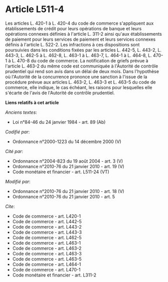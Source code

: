 # Article L511-4

Les articles L. 420-1 à L. 420-4 du code de commerce s'appliquent aux établissements de crédit pour leurs opérations de
banque et leurs opérations connexes définies à l'article L. 311-2 ainsi qu'aux établissements de paiement pour leurs services
de paiement et leurs services connexes définis à l'article L. 522-2. Les infractions à ces dispositions sont poursuivies dans
les conditions fixées par les articles L. 442-5, L. 443-2, L. 443-3, L. 462-5 à L. 462-8, L. 463-1 à L. 463-7, L. 464-1 à L.
464-8, L. 470-1 à L. 470-8 du code de commerce. La notification de griefs prévue à l'article L. 463-2 du même code est
communiquée à l'Autorité de contrôle prudentiel qui rend son avis dans un délai de deux mois. Dans l'hypothèse où l'Autorité
de la concurrence prononce une sanction à l'issue de la procédure prévue aux articles L. 463-2, L. 463-3 et L. 463-5 du code
de commerce, elle indique, le cas échéant, les raisons pour lesquelles elle s'écarte de l'avis de l'Autorité de contrôle
prudentiel.

**Liens relatifs à cet article**

_Anciens textes_:

  - Loi n°84-46 du 24 janvier 1984 - art. 89 (Ab)

_Codifié par_:

  - Ordonnance n°2000-1223 du 14 décembre 2000 (V)

_Cité par_:

  - Ordonnance n°2004-823 du 19 août 2004 - art. 3 (V)
  - Ordonnance n°2010-76 du 21 janvier 2010 - art. 19 (V)
  - Code monétaire et financier - art. L511-24 (VT)

_Modifié par_:

  - Ordonnance n°2010-76 du 21 janvier 2010 - art. 18 (V)
  - Ordonnance n°2010-76 du 21 janvier 2010 - art. 5

_Cite_:

  - Code de commerce - art. L420-1
  - Code de commerce - art. L442-5
  - Code de commerce - art. L443-2
  - Code de commerce - art. L443-3
  - Code de commerce - art. L462-5
  - Code de commerce - art. L463-1
  - Code de commerce - art. L463-2
  - Code de commerce - art. L463-3
  - Code de commerce - art. L463-5
  - Code de commerce - art. L464-1
  - Code de commerce - art. L470-1
  - Code monétaire et financier - art. L311-2
